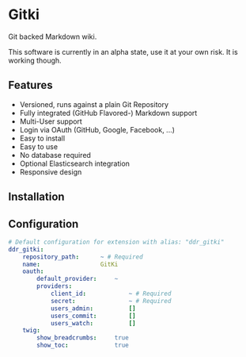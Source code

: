 Gitki
=====

Git backed Markdown wiki.

This software is currently in an alpha state, use it at your own risk. It is working though.

Features
--------

* Versioned, runs against a plain Git Repository
* Fully integrated (GitHub Flavored-) Markdown support
* Multi-User support
* Login via OAuth (GitHub, Google, Facebook, ...)
* Easy to install
* Easy to use
* No database required
* Optional Elasticsearch integration
* Responsive design

Installation
------------

Configuration
-------------

``` yaml
# Default configuration for extension with alias: "ddr_gitki"
ddr_gitki:
    repository_path:      ~ # Required
    name:                 GitKi
    oauth:
        default_provider:     ~
        providers:
            client_id:            ~ # Required
            secret:               ~ # Required
            users_admin:          []
            users_commit:         []
            users_watch:          []
    twig:
        show_breadcrumbs:     true
        show_toc:             true

```